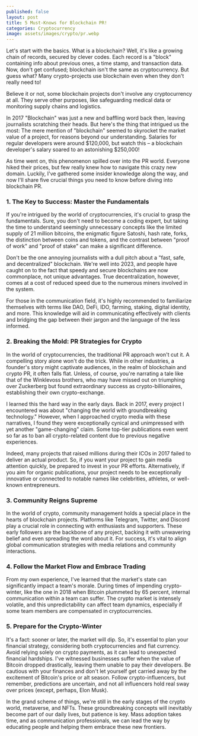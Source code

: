 ```yaml
---
published: false
layout: post
title: 5 Must-Knows for Blockchain PR!
categories: Cryptocurrency
image: assets/images/crypto/pr.webp
---
```

Let's start with the basics. What is a blockchain? Well, it's like a growing chain of records, secured by clever codes. Each record is a "block" containing info about previous ones, a time stamp, and transaction data. Now, don't get confused; blockchain isn't the same as cryptocurrency. But guess what? Many crypto-projects use blockchain even when they don't really need to!

Believe it or not, some blockchain projects don't involve any cryptocurrency at all. They serve other purposes, like safeguarding medical data or monitoring supply chains and logistics.

In 2017 "Blockchain" was just a new and baffling word back then, leaving journalists scratching their heads.
But here's the thing that intrigued us the most: The mere mention of "blockchain" seemed to skyrocket the market value of a project, for reasons beyond our understanding. Salaries for regular developers were around $120,000, but watch this – a blockchain developer's salary soared to an astonishing $250,000!

As time went on, this phenomenon spilled over into the PR world. Everyone hiked their prices, but few really knew how to navigate this crazy new domain. Luckily, I've gathered some insider knowledge along the way, and now I'll share five crucial things you need to know before diving into blockchain PR. 

### 1.	The Key to Success: Master the Fundamentals

If you're intrigued by the world of cryptocurrencies, it's crucial to grasp the fundamentals. Sure, you don't need to become a coding expert, but taking the time to understand seemingly unnecessary concepts like the limited supply of 21 million bitcoins, the enigmatic figure Satoshi, hash rate, forks, the distinction between coins and tokens, and the contrast between "proof of work" and "proof of stake" can make a significant difference.

Don't be the one annoying journalists with a dull pitch about a "fast, safe, and decentralized" blockchain. We're well into 2023, and people have caught on to the fact that speedy and secure blockchains are now commonplace, not unique advantages. True decentralization, however, comes at a cost of reduced speed due to the numerous miners involved in the system.

For those in the communication field, it's highly recommended to familiarize themselves with terms like DAO, DeFi, IDO, farming, staking, digital identity, and more. This knowledge will aid in communicating effectively with clients and bridging the gap between their jargon and the language of the less informed.

### 2.	Breaking the Mold: PR Strategies for Crypto

In the world of cryptocurrencies, the traditional PR approach won't cut it. A compelling story alone won't do the trick. While in other industries, a founder's story might captivate audiences, in the realm of blockchain and crypto PR, it often falls flat. Unless, of course, you're narrating a tale like that of the Winklevoss brothers, who may have missed out on triumphing over Zuckerberg but found extraordinary success as crypto-billionaires, establishing their own crypto-exchange.

I learned this the hard way in the early days. Back in 2017, every project I encountered was about "changing the world with groundbreaking technology." However, when I approached crypto media with these narratives, I found they were exceptionally cynical and unimpressed with yet another "game-changing" claim. Some top-tier publications even went so far as to ban all crypto-related content due to previous negative experiences.

Indeed, many projects that raised millions during their ICOs in 2017 failed to deliver an actual product. So, if you want your project to gain media attention quickly, be prepared to invest in your PR efforts. Alternatively, if you aim for organic publications, your project needs to be exceptionally innovative or connected to notable names like celebrities, athletes, or well-known entrepreneurs.

### 3. Community Reigns Supreme

In the world of crypto, community management holds a special place in the hearts of blockchain projects. Platforms like Telegram, Twitter, and Discord play a crucial role in connecting with enthusiasts and supporters. These early followers are the backbone of any project, backing it with unwavering belief and even spreading the word about it. For success, it's vital to align global communication strategies with media relations and community interactions.

### 4. Follow the Market Flow and Embrace Trading

From my own experience, I've learned that the market's state can significantly impact a team's morale. During times of impending crypto-winter, like the one in 2018 when Bitcoin plummeted by 65 percent, internal communication within a team can suffer. The crypto market is intensely volatile, and this unpredictability can affect team dynamics, especially if some team members are compensated in cryptocurrencies.

### 5. Prepare for the Crypto-Winter
It's a fact: sooner or later, the market will dip. So, it's essential to plan your financial strategy, considering both cryptocurrencies and fiat currency. Avoid relying solely on crypto payments, as it can lead to unexpected financial hardships. I've witnessed businesses suffer when the value of Bitcoin dropped drastically, leaving them unable to pay their developers. Be cautious with your finances and don't let yourself get carried away by the excitement of Bitcoin's price or alt season. Follow crypto-influencers, but remember, predictions are uncertain, and not all influencers hold real sway over prices (except, perhaps, Elon Musk).

In the grand scheme of things, we're still in the early stages of the crypto world, metaverse, and NFTs. These groundbreaking concepts will inevitably become part of our daily lives, but patience is key. Mass adoption takes time, and as communication professionals, we can lead the way by educating people and helping them embrace these new frontiers.

